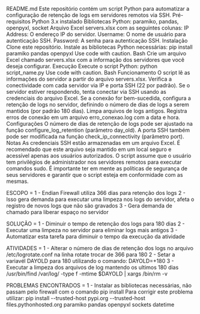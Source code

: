 README.md
Este repositório contém um script Python para automatizar a configuração de retenção de logs em servidores remotos via SSH.
Pré-requisitos
Python 3.x instalado
Bibliotecas Python: paramiko, pandas, openpyxl, socket
Arquivo Excel servers.xlsx com as seguintes colunas:
IP Address: O endereço IP do servidor.
Username: O nome de usuário para autenticação SSH.
Password: A senha para autenticação SSH.
Instalação
Clone este repositório.
Instale as bibliotecas Python necessárias:
pip install paramiko pandas openpyxl
Use code with caution.
Bash
Crie um arquivo Excel chamado servers.xlsx com a informação dos servidores que você deseja configurar.
Execução
Execute o script Python:
python script_name.py
Use code with caution.
Bash
Funcionamento
O script lê as informações do servidor a partir do arquivo servers.xlsx.
Verifica a conectividade com cada servidor via IP e porta SSH (22 por padrão).
Se o servidor estiver respondendo, tenta conectar via SSH usando as credenciais do arquivo Excel.
Se a conexão for bem-sucedida, configura a retenção de logs no servidor, definindo o número de dias de logs a serem mantidos (por padrão 180 dias).
Limpa arquivos de logs antigos.
Registra erros de conexão em um arquivo erro_conexao.log com a data e hora.
Configurações
O número de dias de retenção de logs pode ser ajustado na função configure_log_retention (parâmetro day_old).
A porta SSH também pode ser modificada na função check_ip_connectivity (parâmetro port).
Notas
As credenciais SSH estão armazenadas em um arquivo Excel. É recomendado que este arquivo seja mantido em um local seguro e acessível apenas aos usuários autorizados.
O script assume que o usuário tem privilégios de administrador nos servidores remotos para executar comandos sudo.
É importante ter em mente as políticas de segurança de seus servidores e garantir que o script esteja em conformidade com as mesmas.


ESCOPO = 
	1 - Endian Firewall utiliza 366 dias para retenção dos logs
	2 - Isso gera demanda para executar uma limpeza nos logs do servidor, 
		afeta o registro de novos logs que não são gravados
	3 - Gera demanda de chamado para liberar espaço no servidor

SOLUÇÃO = 
	1 - Diminuir o tempo de retenção dos logs para 180 dias
	2 - Executar uma limpeza no servidor para eliminar logs mais antigos
	3 - Automatizar esta tarefa para diminuir o tempo da execução da atividade
	

ATIVIDADES = 
	1 - Alterar o número de dias de retenção dos logs no arquivo /etc/logrotate.conf
		na linha rotate trocar de 366 para 180
	2 - Setar a variavél DAYOLD para 180 utilizando o comando:
		DAYOLD=+180
	3 - Executar a limpeza dos arquivos de log mantendo os ultimos 180 dias
		 /usr/bin/find /var/log/ -type f -mtime $DAYOLD | xargs /bin/rm -v
		 

PROBLEMAS ENCONTRADOS = 
	1 - Instalar as bibliotecas necessárias, não passam pelo firewall com o comando pip install
		Para corrigir este problema utilizar:
		pip install --trusted-host pypi.org --trusted-host files.pythonhosted.org paramiko pandas openpyxl sockets datetime